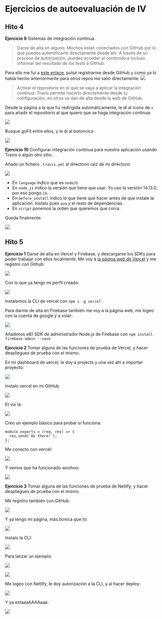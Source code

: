 # Ejercicios de autoevaluación de IV

## Hito 4

**Ejercicio 9** Sistemas de integración continua.

> Darse de alta en alguno. Muchos están conectados con GitHub por lo que puedes autentificarte directamente desde ahí. A través de un proceso de autorización, puedes acceder al contenido e incluso informar del resultado de los tests a GitHub.
  
Para ello me fui a [este enlace](https://travis-ci.org), pulsé registrarme desde GitHub y como ya lo había hecho anteriormente para otros repos me salió directamente:
![](img/4-1.png) 

> Activar el repositorio en el que se vaya a aplicar la integración continua. Travis permite hacerlo directamente desde tu configuración; en otros se dan de alta desde la web de GitHub.

Desde la página a la que fui redirigida automáticamente, le di al icono de `+` para añadir el repositorio al que quiero que se haga integración continua: 

![](img/4-2.png)

Busqué goFit entre ellos, y le di al botoncico 

![](img/4-3.png)

**Ejercicio 10** Configurar integración continua para nuestra aplicación usando Travis o algún otro sitio.

Añado un fichero `.travis.yml` al directorio raíz de mi directorio

![](img/4-4.png) 

- En `language` indico que es `nodeJS`
- En `node_js` indico la versión que tiene que usar. Yo uso la versión 14.13.0, por eso pongo `14`.
- En `before_install` indico lo que tiene que hacer antes de que instale la aplicación. Instalo pues `ava` y el resto de dependencias.
- En `script` ponemos la orden que queremos que corra. 

Queda finalmente:

![](img/4-5.png)

## Hito 5 
**Ejercicio 1** Darse de alta en Vercel y Firebase, y descargarse los SDKs para poder trabajar con ellos localmente.
Me voy a [la página web de Vercel](vercel.com) y me registro con Github: 

![](img/5-1.png) 

Con lo que ya tengo mi perfil creado: 

![](img/5-2.png)

Instalamos la CLI de vercel con `npm i -g vercel` 

Para darme de alta en Firebase también me voy a la página web, me logeo con la cuenta de google y a volar: 

![](img/5-3.png) 

Añadimos elEl SDK de administrador Node.js de Firebase con `npm install firebase-admin --save`

**Ejercicio 2**  Tomar alguna de las funciones de prueba de Vercel, y hacer despliegues de prueba con el mismo.

En mi dashboard de vercel, le doy a projects y una vez ahí a importar proyecto: 

![](img/5-4.png)

Instalo vercel en mi GitHub:

![](img/5-5.png) 

Et voi là: 

![](img/5-6.png)

Creo un ejemplo básico para probar si funciona: 

~~~ 
module.exports = (req, res) => {
  res.send(`Hi there!`);
};
~~~ 

Me conecto con vercel: 

![](img/5-7.png)

Y vemos que ha funcionado woohoo: 

![](img/5-7ç8.png)

**Ejercicio 3** Tomar alguna de las funciones de prueba de Netlify, y hacer despliegues de prueba con el mismo.

Me registro también con GitHub: 

![](img/5-9.png)

Y ya tengo mi página, más bonica que tó: 

![](img/5-10.png)

Instalo la CLI: 

![](img/5-11.png)

Para lanzar un ejemplo: 

![](img/5-12.png)

![](img/5-13.png)

Me logeo con Netlify, le doy autorización a la CLI, y al hacer deploy: 

![](img/5-14.png)

Y ya estaaaAAAAaaá: 

![](img/5-15.png)